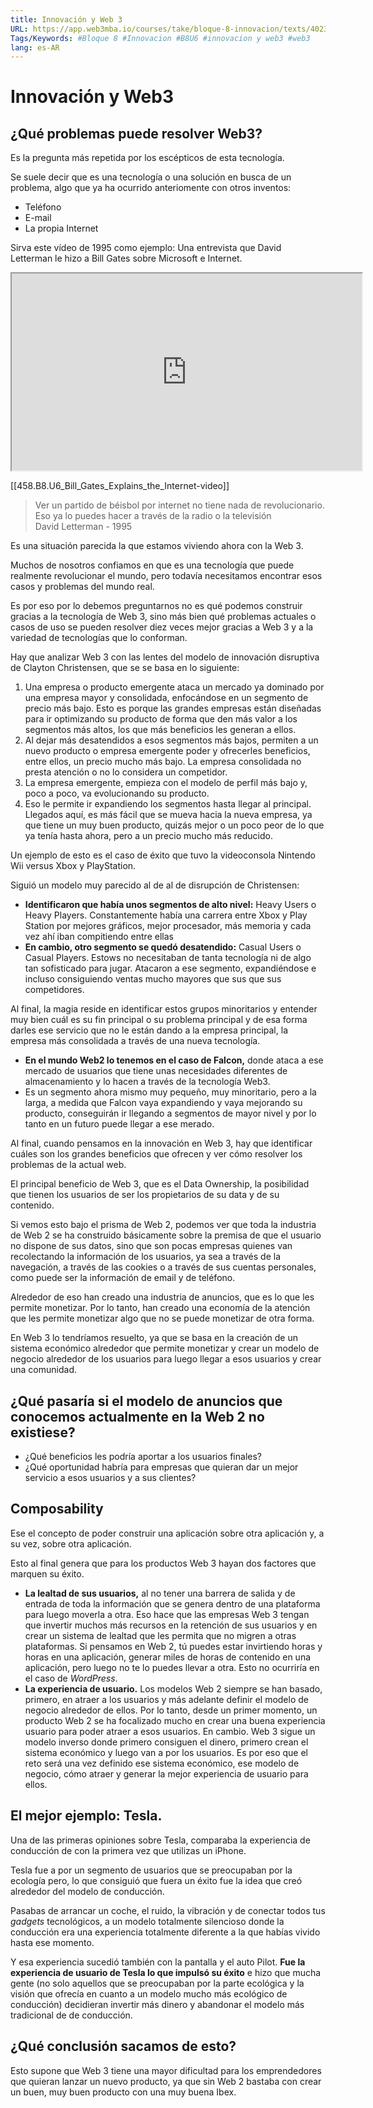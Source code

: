 ```yaml
---
title: Innovación y Web 3
URL: https://app.web3mba.io/courses/take/bloque-8-innovacion/texts/40238842-u6-innovacion-y-web-3
Tags/Keywords: #Bloque 8 #Innovacion #B8U6 #innovacion y web3 #web3
lang: es-AR
---
```

# Innovación y Web3
## ¿Qué problemas puede resolver Web3?
Es la pregunta más repetida por los escépticos de esta tecnología.

Se suele decir que es una tecnología o una solución en busca de un problema, algo que ya ha ocurrido anteriomente con otros inventos:
-   Teléfono
-   E-mail
-   La propia Internet

Sirva este vídeo de 1995 como ejemplo: Una entrevista que David Letterman le hizo a Bill Gates sobre Microsoft e Internet.

<iframe width="560" height="315" src="https://www.youtube.com/embed/fs-YpQj88ew" title="YouTube video player" allow="accelerometer; autoplay; clipboard-write; encrypted-media; gyroscope; picture-in-picture" allowfullscreen=""></iframe>  

[[458.B8.U6_Bill_Gates_Explains_the_Internet-video]]


> Ver un partido de béisbol por internet no tiene nada de revolucionario. Eso ya lo puedes hacer a través de la radio o la televisión  
> David Letterman - 1995

Es una situación parecida la que estamos viviendo ahora con la Web 3. 

Muchos de nosotros confiamos en que es una tecnología que puede realmente revolucionar el mundo, pero todavía necesitamos encontrar esos casos y problemas del mundo real. 

Es por eso por lo debemos preguntarnos no es qué podemos construir gracias a la tecnología de Web 3, sino más bien qué problemas actuales o casos de uso se pueden resolver diez veces mejor gracias a Web 3 y a la variedad de tecnologías que lo conforman. 

Hay que analizar Web 3 con las lentes del modelo de innovación disruptiva de Clayton Christensen, que se se basa en lo siguiente:
1.  Una empresa o producto emergente ataca un mercado ya dominado por una empresa mayor y consolidada, enfocándose en un segmento de precio más bajo. Esto es porque las grandes empresas están diseñadas para ir optimizando su producto de forma que den más valor a los segmentos más altos, los que más beneficios les generan a ellos.
2.  Al dejar más desatendidos a esos segmentos más bajos, permiten a un nuevo producto o empresa emergente poder y ofrecerles beneficios, entre ellos, un precio mucho más bajo. La empresa consolidada no presta atención o no lo considera un competidor. 
3.  La empresa emergente, empieza con el modelo de perfil más bajo y, poco a poco, va evolucionando su producto. 
4.  Eso le permite ir expandiendo los segmentos hasta llegar al principal. Llegados aquí, es más fácil que se mueva hacia la nueva empresa, ya que tiene un muy buen producto, quizás mejor o un poco peor de lo que ya tenía hasta ahora, pero a un precio mucho más reducido. 

Un ejemplo de esto es el caso de éxito que tuvo la videoconsola Nintendo Wii versus Xbox y PlayStation. 

Siguió un modelo muy parecido al de al de disrupción de Christensen: 
-   **Identificaron que había unos segmentos de alto nivel:** Heavy Users o Heavy Players. Constantemente había una carrera entre Xbox y Play Station por mejores gráficos, mejor procesador, más memoria y cada vez ahí iban compitiendo entre ellas
-   **En cambio, otro segmento se quedó desatendido:** Casual Users o Casual Players. Estows no necesitaban de tanta tecnología ni de algo tan sofisticado para jugar. Atacaron a ese segmento, expandiéndose e incluso consiguiendo ventas mucho mayores que sus que sus competidores. 

Al final, la magia reside en identificar estos grupos minoritarios y entender muy bien cuál es su fin principal o su problema principal y de esa forma darles ese servicio que no le están dando a la empresa principal, la empresa más consolidada a través de una nueva tecnología. 

-   **En el mundo Web2 lo tenemos en el caso de Falcon,** donde ataca a ese mercado de usuarios que tiene unas necesidades diferentes de almacenamiento y lo hacen a través de la tecnología Web3. 
-   Es un segmento ahora mismo muy pequeño, muy minoritario, pero a la larga, a medida que Falcon vaya expandiendo y vaya mejorando su producto, conseguirán ir llegando a segmentos de mayor nivel y por lo tanto en un futuro puede llegar a ese merado. 

Al final, cuando pensamos en la innovación en Web 3, hay que identificar cuáles son los grandes beneficios que ofrecen y ver cómo resolver los problemas de la actual web.

El principal beneficio de Web 3, que es el Data Ownership, la posibilidad que tienen los usuarios de ser los propietarios de su data y de su contenido. 

Si vemos esto bajo el prisma de Web 2, podemos ver que toda la industria de Web 2 se ha construido básicamente sobre la premisa de que el usuario no dispone de sus datos, sino que son pocas empresas quienes van recolectando la información de los usuarios, ya sea a través de la navegación, a través de las cookies o a través de sus cuentas personales, como puede ser la información de email y de teléfono. 

Alrededor de eso han creado una industria de anuncios, que es lo que les permite monetizar. Por lo tanto, han creado una economía de la atención que les permite monetizar algo que no se puede monetizar de otra forma. 

En Web 3 lo tendríamos resuelto, ya que se basa en la creación de un sistema económico alrededor que permite monetizar y crear un modelo de negocio alrededor de los usuarios para luego llegar a esos usuarios y crear una comunidad.

## ¿Qué pasaría si el modelo de anuncios que conocemos actualmente en la Web 2 no existiese? 
-   ¿Qué beneficios les podría aportar a los usuarios finales?
-   ¿Qué oportunidad habría para empresas que quieran dar un mejor servicio a esos usuarios y a sus clientes? 

## Composability 
Ese el concepto de poder construir una aplicación sobre otra aplicación y, a su vez, sobre otra aplicación. 

Esto al final genera que para los productos Web 3 hayan dos factores que marquen su éxito. 

-   **La lealtad de sus usuarios,** al no tener una barrera de salida y de entrada de toda la información que se genera dentro de una plataforma para luego moverla a otra. Eso hace que las empresas Web 3 tengan que invertir muchos más recursos en la retención de sus usuarios y en crear un sistema de lealtad que les permita que no migren a otras plataformas. Si pensamos en Web 2, tú puedes estar invirtiendo horas y horas en una aplicación, generar miles de horas de contenido en una aplicación, pero luego no te lo puedes llevar a otra. Esto no ocurriría en el caso de _WordPress_. 
-   **La experiencia de usuario.** Los modelos Web 2 siempre se han basado, primero, en atraer a los usuarios y más adelante definir el modelo de negocio alrededor de ellos. Por lo tanto, desde un primer momento, un producto Web 2 se ha focalizado mucho en crear una buena experiencia usuario para poder atraer a esos usuarios. En cambio. Web 3 sigue un modelo inverso donde primero consiguen el dinero, primero crean el sistema económico y luego van a por los usuarios. Es por eso que el reto será una vez definido ese sistema económico, ese modelo de negocio, cómo atraer y generar la mejor experiencia de usuario para ellos.

## El mejor ejemplo: Tesla. 
Una de las primeras opiniones sobre Tesla, comparaba la experiencia de conducción de con la primera vez que utilizas un iPhone.

Tesla fue a por un segmento de usuarios que se preocupaban por la ecología pero, lo que consiguió que fuera un éxito fue la idea que creó alrededor del modelo de conducción. 

Pasabas de arrancar un coche, el ruido, la vibración y de conectar todos tus _gadgets_ tecnológicos, a un modelo totalmente silencioso donde la conducción era una experiencia totalmente diferente a la que habías vivido hasta ese momento. 

Y esa experiencia sucedió también con la pantalla y el auto Pilot. **Fue la experiencia de usuario de Tesla lo que impulsó su éxito** e hizo que mucha gente (no solo aquellos que se preocupaban por la parte ecológica y la visión que ofrecía en cuanto a un modelo mucho más ecológico de conducción) decidieran invertir más dinero y abandonar el modelo más tradicional de de conducción. 

## ¿Qué conclusión sacamos de esto? 
Esto supone que Web 3 tiene una mayor dificultad para los emprendedores que quieran lanzar un nuevo producto, ya que sin Web 2 bastaba con crear un buen, muy buen producto con una muy buena Ibex.